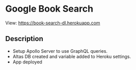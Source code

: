 # Google Book Search

View: https://book-search-dl.herokuapp.com

## Description
- Setup Apollo Server to use GraphQL queries.
- Altas DB created and variable added to Heroku settings.
- App deployed